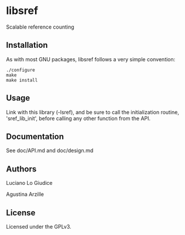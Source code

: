 # libsref
Scalable reference counting

## Installation
As with most GNU packages, libsref follows a very simple convention:
```shell
./configure
make
make install
```

## Usage
Link with this library (-lsref), and be sure to call the initialization
routine, 'sref_lib_init', before calling any other function from the API.

## Documentation
See doc/API.md and doc/design.md

## Authors
Luciano Lo Giudice

Agustina Arzille

## License
Licensed under the GPLv3.
